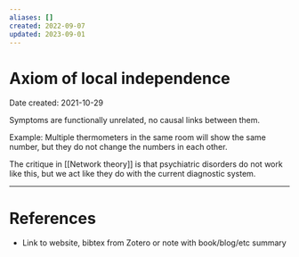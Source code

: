 ```yaml
---
aliases: []
created: 2022-09-07
updated: 2023-09-01
---
```


# Axiom of local independence
Date created: 2021-10-29

Symptoms are functionally unrelated, no causal links between them.

Example: Multiple thermometers in the same room will show the same number, but they do not change the numbers in each other.

The critique in [[Network theory]] is that psychiatric disorders do not work like this, but we act like they do with the current diagnostic system.

---
# References
* Link to website, bibtex from Zotero or note with book/blog/etc summary